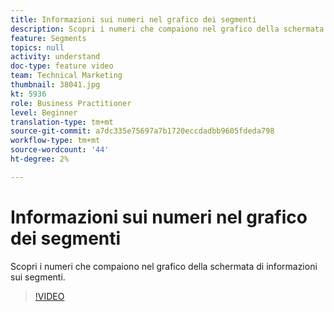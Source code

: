 ```yaml
---
title: Informazioni sui numeri nel grafico dei segmenti
description: Scopri i numeri che compaiono nel grafico della schermata di informazioni sui segmenti.
feature: Segments
topics: null
activity: understand
doc-type: feature video
team: Technical Marketing
thumbnail: 38041.jpg
kt: 5936
role: Business Practitioner
level: Beginner
translation-type: tm+mt
source-git-commit: a7dc335e75697a7b1720eccdadbb9605fdeda798
workflow-type: tm+mt
source-wordcount: '44'
ht-degree: 2%

---
```



# Informazioni sui numeri nel grafico dei segmenti

Scopri i numeri che compaiono nel grafico della schermata di informazioni sui segmenti.

>[!VIDEO](https://video.tv.adobe.com/v/38041/?quality=12&learn=on)
